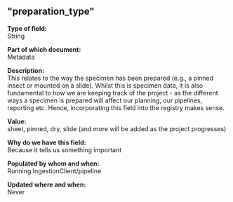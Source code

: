 ## "preparation_type"

**Type of field:**  
String  

**Part of which document:**  
Metadata

**Description:**  
This relates to the way the specimen has been prepared (e.g., a pinned insect or mounted on a slide). Whilst this is specimen data, it is also fundamental to how we are keeping track of the project - as the different ways a specimen is prepared will affect our planning, our pipelines, reporting etc. Hence, incorporating this field into the registry makes sense. 

**Value:**  
sheet, pinned, dry, slide (and more will be added as the project progresses)

**Why do we have this field:**  
Because it tells us something important  

**Populated by whom and when:**  
Running IngestionClient/pipeline

**Updated where and when:**  
Never

